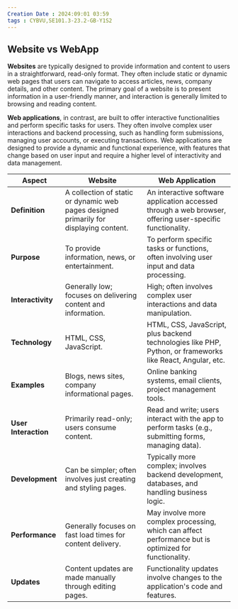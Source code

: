 ```yaml
---
Creation Date : 2024:09:01 03:59
tags : CYBVU,SE101.3-23.2-GB-Y1S2
---
```

## Website vs WebApp

**Websites** are typically designed to provide information and content to users in a straightforward, read-only format. They often include static or dynamic web pages that users can navigate to access articles, news, company details, and other content. The primary goal of a website is to present information in a user-friendly manner, and interaction is generally limited to browsing and reading content.

**Web applications**, in contrast, are built to offer interactive functionalities and perform specific tasks for users. They often involve complex user interactions and backend processing, such as handling form submissions, managing user accounts, or executing transactions. Web applications are designed to provide a dynamic and functional experience, with features that change based on user input and require a higher level of interactivity and data management.

| Aspect               | Website                                           | Web Application                                   |
|----------------------|---------------------------------------------------|---------------------------------------------------|
| **Definition**       | A collection of static or dynamic web pages designed primarily for displaying content. | An interactive software application accessed through a web browser, offering user-specific functionality. |
| **Purpose**          | To provide information, news, or entertainment.   | To perform specific tasks or functions, often involving user input and data processing. |
| **Interactivity**    | Generally low; focuses on delivering content and information. | High; often involves complex user interactions and data manipulation. |
| **Technology**       | HTML, CSS, JavaScript.                           | HTML, CSS, JavaScript, plus backend technologies like PHP, Python, or frameworks like React, Angular, etc. |
| **Examples**         | Blogs, news sites, company informational pages.  | Online banking systems, email clients, project management tools. |
| **User Interaction** | Primarily read-only; users consume content.       | Read and write; users interact with the app to perform tasks (e.g., submitting forms, managing data). |
| **Development**      | Can be simpler; often involves just creating and styling pages. | Typically more complex; involves backend development, databases, and handling business logic. |
| **Performance**      | Generally focuses on fast load times for content delivery. | May involve more complex processing, which can affect performance but is optimized for functionality. |
| **Updates**          | Content updates are made manually through editing pages. | Functionality updates involve changes to the application's code and features. |